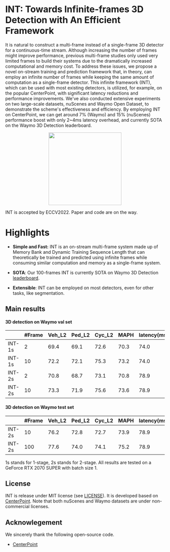 # INT: Towards Infinite-frames 3D Detection with An Efficient Framework

It is natural to construct a multi-frame instead of a single-frame 3D detector for a continuous-time stream.
Although increasing the number of frames might improve performance, previous multi-frame studies only used
very limited frames to build their systems due to the dramatically increased computational and memory cost.
To address these issues, we propose a novel on-stream training and prediction framework that, in theory,
can employ an infinite number of frames while keeping the same amount of computation as a single-frame detector.
This infinite framework (INT), which can be used with most existing detectors, is utilized, for example,
on the popular CenterPoint, with significant latency reductions and performance improvements.
We've also conducted extensive experiments on two large-scale datasets, nuScenes and Waymo Open Dataset,
to demonstrate the scheme's effectiveness and efficiency.  By employing INT on CenterPoint,
we can get around 7% (Waymo) and 15% (nuScenes) performance boost with only 2~4ms latency overhead,
and currently SOTA on the Waymo 3D Detection leaderboard.

<p align="center"> <img src='resources/INT-Framework.png' align="center" height="230px"> </p>

[comment]: <> (![demo image]&#40;resources/INT-Framework.png&#41;)

INT is accepted by ECCV2022. Paper and code are on the way.

[comment]: <> (If you find this project useful, please cite:)

[comment]: <> (    @article{Xu2022INT,)

[comment]: <> (      title={INT: Towards Infinite-frames 3D Detection with An Efficient Framework},)

[comment]: <> (      author={Xu, Jianyun and Miao, Zhenwei and et al.},)

[comment]: <> (      journal={ECCV},)

[comment]: <> (      year={2022},)

[comment]: <> (    })



# Highlights

- **Simple and Fast:** INT is an on-stream multi-frame system made up of Memory Bank and Dynamic Training Sequence Length that can theoretically 
be trained and predicted using infinite frames while consuming similar computation and memory as a single-frame system.

- **SOTA**: Our 100-frames INT is currently SOTA on Waymo 3D Detection [leaderboard](https://waymo.com/open/challenges/2020/3d-detection/).

- **Extensible**: INT can be employed on most detectors, even for other tasks, like segmentation.

## Main results

#### 3D detection on Waymo val set

|         |  #Frame | Veh_L2 | Ped_L2 | Cyc_L2  | MAPH   |  latency(ms)  |
|---------|---------|--------|--------|---------|--------|-------|
|INT-1s   | 2       |  69.4     |  69.1      |  72.6       |   70.3     |   74.0    | 
|INT-1s   | 10      |  72.2    |  72.1      |  75.3       |   73.2     |  74.0     |
|INT-2s   | 2       |  70.8     |  68.7      |  73.1       |   70.8     |   78.9    | 
|INT-2s   | 10      |  73.3    |  71.9      |  75.6       |   73.6     |  78.9     |


#### 3D detection on Waymo test set

|         |  #Frame | Veh_L2 | Ped_L2 | Cyc_L2  | MAPH   |   latency(ms)  |
|---------|---------|--------|--------|---------|--------|-------|
|INT-2s | 10       |  76.2     |  72.8      |  72.7      |   73.9     |  78.9   |
|INT-2s | 100      |  77.6     |  74.0      |  74.1      |   75.2     |  78.9   | 



1s stands for 1-stage, 2s stands for 2-stage. 
All results are tested on a GeForce RTX 2070 SUPER with batch size 1.



[comment]: <> (## Use INT)

[comment]: <> (### Installation)

[comment]: <> (Please refer to [INSTALL]&#40;docs/INSTALL.md&#41; to set up libraries needed for distributed training and sparse convolution.)

[comment]: <> (### Benchmark Evaluation and Training)

[comment]: <> (Please refer to [GETTING_START]&#40;docs/GETTING_START.md&#41; to prepare the data. Then follow the instruction there to reproduce our detection and tracking results. All detection configurations are included in [configs]&#40;configs&#41;.)


[comment]: <> (### ToDo List)

[comment]: <> (- [ ] Support visualization with Open3D)

[comment]: <> (- [ ] Colab demo)

[comment]: <> (- [ ] Docker)



## License

INT is release under MIT license (see [LICENSE](LICENSE)). It is developed based on [CenterPoint](https://github.com/tianweiy/CenterPoint). 
Note that both nuScenes and Waymo datasets are under non-commercial licenses.





## Acknowlegement
We sincerely thank the following open-source code.

* [CenterPoint](https://github.com/tianweiy/CenterPoint)
